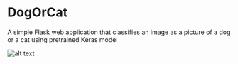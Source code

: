 # DogOrCat
A simple Flask web application that classifies an image as a picture of a dog or a cat using pretrained Keras model

![alt text](https://i.imgur.com/hiLtBt6.png)
